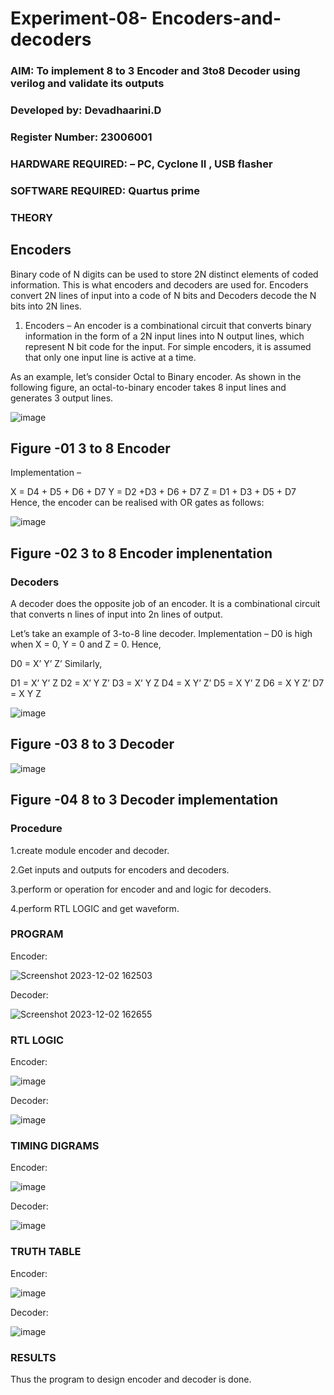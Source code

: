 # Experiment-08- Encoders-and-decoders 
### AIM: To implement 8 to 3 Encoder and  3to8 Decoder using verilog and validate its outputs
### Developed by: Devadhaarini.D
### Register Number: 23006001
### HARDWARE REQUIRED:  – PC, Cyclone II , USB flasher
### SOFTWARE REQUIRED:   Quartus prime
### THEORY 

## Encoders
Binary code of N digits can be used to store 2N distinct elements of coded information. This is what encoders and decoders are used for. Encoders convert 2N lines of input into a code of N bits and Decoders decode the N bits into 2N lines.

1. Encoders –
An encoder is a combinational circuit that converts binary information in the form of a 2N input lines into N output lines, which represent N bit code for the input. For simple encoders, it is assumed that only one input line is active at a time.

As an example, let’s consider Octal to Binary encoder. As shown in the following figure, an octal-to-binary encoder takes 8 input lines and generates 3 output lines.

![image](https://user-images.githubusercontent.com/36288975/171543588-bc0746df-a173-4b35-989e-5fb7d385fe8a.png)
## Figure -01 3 to 8 Encoder 


Implementation –

X = D4 + D5 + D6 + D7
Y = D2 +D3 + D6 + D7
Z = D1 + D3 + D5 + D7 
Hence, the encoder can be realised with OR gates as follows:


![image](https://user-images.githubusercontent.com/36288975/171543740-68403b82-aa93-4c98-9343-f32b14885a2e.png)
## Figure -02 3 to 8 Encoder implenentation 

 ### Decoders 
A decoder does the opposite job of an encoder. It is a combinational circuit that converts n lines of input into 2n lines of output.

Let’s take an example of 3-to-8 line decoder.
Implementation –
D0 is high when X = 0, Y = 0 and Z = 0. Hence,

D0 = X’ Y’ Z’ 
Similarly,

D1 = X’ Y’ Z
D2 = X’ Y Z’
D3 = X’ Y Z
D4 = X Y’ Z’
D5 = X Y’ Z
D6 = X Y Z’
D7 = X Y Z 


![image](https://user-images.githubusercontent.com/36288975/171543978-ee2d0671-2846-40a1-8705-507fd6287a49.png)
## Figure -03 8 to 3 Decoder 



![image](https://user-images.githubusercontent.com/36288975/171543866-5a6eace6-8683-49d7-9c4f-a7cb30ec3035.png)
## Figure -04 8 to 3 Decoder implementation 

### Procedure

1.create module encoder and decoder.

2.Get inputs and outputs for encoders and decoders.

3.perform or operation for encoder and and logic for decoders.

4.perform RTL LOGIC and get waveform.

### PROGRAM 
Encoder:

![Screenshot 2023-12-02 162503](https://github.com/Devadhaarini/Experiment-08-Encoders-and-decoders-/assets/145796552/3efdec8f-c47d-41c9-8998-1e8930430d53)

Decoder:

![Screenshot 2023-12-02 162655](https://github.com/Devadhaarini/Experiment-08-Encoders-and-decoders-/assets/145796552/7c8864d3-b977-4287-8ad8-f154fae9fc10)

### RTL LOGIC  
Encoder:

![image](https://github.com/Devadhaarini/Experiment-08-Encoders-and-decoders-/assets/145796552/0ef6331d-7f34-459d-ad4d-3cef6a9a5b8d)

Decoder:

![image](https://github.com/Devadhaarini/Experiment-08-Encoders-and-decoders-/assets/145796552/d07e7a9e-3616-4adf-b75c-1446406e015e)

### TIMING DIGRAMS  
Encoder:

![image](https://github.com/Devadhaarini/Experiment-08-Encoders-and-decoders-/assets/145796552/2d23cb7a-9fdb-4909-83c9-9e43a2ecda2e)

Decoder:

![image](https://github.com/Devadhaarini/Experiment-08-Encoders-and-decoders-/assets/145796552/795c38cc-c705-4f60-8179-48d8b285dbdb)

### TRUTH TABLE 
Encoder:

![image](https://github.com/Devadhaarini/Experiment-08-Encoders-and-decoders-/assets/145796552/7c2e11a9-9254-4dc8-aafb-990af472da26)

Decoder:

![image](https://github.com/Devadhaarini/Experiment-08-Encoders-and-decoders-/assets/145796552/f01ed5c6-6de3-4b4e-8349-aa024ac6348c)

### RESULTS 
Thus the program to design encoder and decoder is done.
